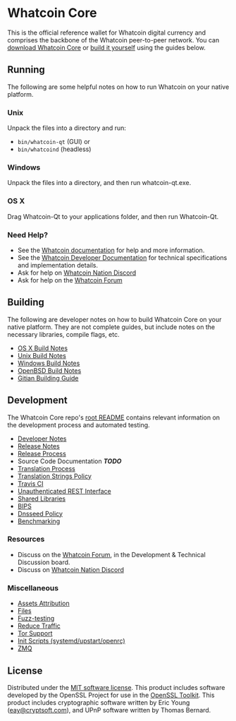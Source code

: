 Whatcoin Core
==========

This is the official reference wallet for Whatcoin digital currency and comprises the backbone of the Whatcoin peer-to-peer network. You can [download Whatcoin Core](https://www.whatcoin.io/downloads/) or [build it yourself](#building) using the guides below.

Running
---------------------
The following are some helpful notes on how to run Whatcoin on your native platform.

### Unix

Unpack the files into a directory and run:

- `bin/whatcoin-qt` (GUI) or
- `bin/whatcoind` (headless)

### Windows

Unpack the files into a directory, and then run whatcoin-qt.exe.

### OS X

Drag Whatcoin-Qt to your applications folder, and then run Whatcoin-Qt.

### Need Help?

* See the [Whatcoin documentation](https://docs.whatcoin.io)
for help and more information.
* See the [Whatcoin Developer Documentation](https://whatcoin-docs.github.io/) 
for technical specifications and implementation details.
* Ask for help on [Whatcoin Nation Discord](http://whatcoinchat.org)
* Ask for help on the [Whatcoin Forum](https://whatcoin.io/forum)

Building
---------------------
The following are developer notes on how to build Whatcoin Core on your native platform. They are not complete guides, but include notes on the necessary libraries, compile flags, etc.

- [OS X Build Notes](build-osx.md)
- [Unix Build Notes](build-unix.md)
- [Windows Build Notes](build-windows.md)
- [OpenBSD Build Notes](build-openbsd.md)
- [Gitian Building Guide](gitian-building.md)

Development
---------------------
The Whatcoin Core repo's [root README](/README.md) contains relevant information on the development process and automated testing.

- [Developer Notes](developer-notes.md)
- [Release Notes](release-notes.md)
- [Release Process](release-process.md)
- Source Code Documentation ***TODO***
- [Translation Process](translation_process.md)
- [Translation Strings Policy](translation_strings_policy.md)
- [Travis CI](travis-ci.md)
- [Unauthenticated REST Interface](REST-interface.md)
- [Shared Libraries](shared-libraries.md)
- [BIPS](bips.md)
- [Dnsseed Policy](dnsseed-policy.md)
- [Benchmarking](benchmarking.md)

### Resources
* Discuss on the [Whatcoin Forum](https://whatcoin.io/forum), in the Development & Technical Discussion board.
* Discuss on [Whatcoin Nation Discord](http://whatcoinchat.org)

### Miscellaneous
- [Assets Attribution](assets-attribution.md)
- [Files](files.md)
- [Fuzz-testing](fuzzing.md)
- [Reduce Traffic](reduce-traffic.md)
- [Tor Support](tor.md)
- [Init Scripts (systemd/upstart/openrc)](init.md)
- [ZMQ](zmq.md)

License
---------------------
Distributed under the [MIT software license](/COPYING).
This product includes software developed by the OpenSSL Project for use in the [OpenSSL Toolkit](https://www.openssl.org/). This product includes
cryptographic software written by Eric Young ([eay@cryptsoft.com](mailto:eay@cryptsoft.com)), and UPnP software written by Thomas Bernard.
